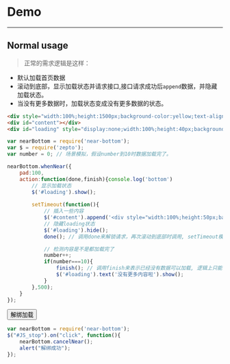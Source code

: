 # Demo

---

## Normal usage

> 正常的需求逻辑是这样：
+ 默认加载首页数据
+ 滚动到底部，显示加载状态并请求接口,接口请求成功后`append`数据，并隐藏加载状态。
+ 当没有更多数据时，加载状态变成没有更多数据的状态。


````html
<div style="width:100%;height:1500px;background-color:yellow;text-align:center;">占位区域</div>
<div id="content"></div>
<div id="loading" style="display:none;width:100%;height:40px;background-color:red;color:#fff;text-align:center;line-height:40px;">加载中</div>
````

````javascript
var nearBottom = require('near-bottom');
var $ = require('zepto');
var number = 0; // 场景模拟，假设number到10时数据加载完了。

nearBottom.whenNear({
	pad:100,
	action:function(done,finish){console.log('bottom')
		// 显示加载状态
		$('#loading').show();
		
		setTimeout(function(){
			// 插入一些内容
			$('#content').append('<div style="width:100%;height:50px;background-color:blue;color:#fff;text-align:center;">'+number+'</div>')
			// 隐藏loading状态
			$('#loading').hide();
			done(); // 调用done来解锁请求，再次滚动到底部时调用, setTimeout模拟异步请求

			// 检测内容是不是都加载完了
			number++;
			if(number===10){
				finish(); // 调用finish来表示已经没有数据可以加载, 逻辑上只能调用一次哦
				$('#loading').text('没有更多内容啦').show();
			}
		},500); 
	}
});
````

<button type="button" id="JS_stop">解绑加载</button>

````javascript
var nearBottom = require('near-bottom');
$("#JS_stop").on("click", function(){
	nearBottom.cancelNear();
	alert("解绑成功");
});
````